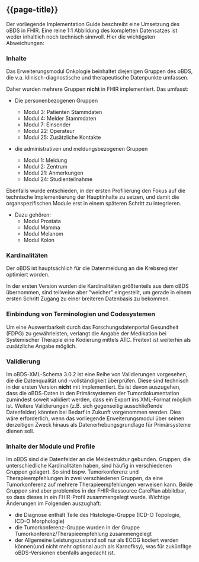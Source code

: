 ## {{page-title}}
Der vorliegende Implementation Guide beschreibt eine Umsetzung des oBDS in FHIR. Eine reine 1:1 Abbildung des kompletten Datensatzes ist weder inhaltlich noch technisch sinnvoll. Hier die wichtigsten Abweichungen:  

### Inhalte
 
Das Erweiterungsmodul Onkologie beinhaltet diejenigen Gruppen des oBDS, die v.a. klinisch-diagnostische und therapeutische Datenpunkte umfassen. 

Daher wurden mehrere Gruppen **nicht** in FHIR implementiert. Das umfasst: 

- Die personenbezogenen Gruppen 
    - Modul 3: Patienten Stammdaten
    - Modul 4: Melder Stammdaten
    - Modul 7: Einsender
    - Modul 22: Operateur
    - Modul 25: Zusätzliche Kontakte

- die administrativen und meldungsbezogenen Gruppen
    - Modul 1: Meldung
    - Modul 2: Zentrum
    - Modul 21: Anmerkungen
    - Modul 24: Studienteilnahme

Ebenfalls wurde entschieden, in der ersten Profilierung den Fokus auf die technische Implementierung der Hauptinhalte zu setzen, und damit die organspezifischen Module erst in einem späteren Schritt zu integrieren. 
- Dazu gehören: 
    - Modul Prostata
    - Modul Mamma
    - Modul Melanom
    - Modul Kolon

### Kardinalitäten
Der oBDS ist hauptsächlich für die Datenmeldung an die Krebsregister optimiert worden. 

In der ersten Version wurden die Kardinalitäten größtenteils aus dem oBDS übernommen, sind teilweise aber "weicher" eingestellt, um gerade in einem ersten Schritt Zugang zu einer breiteren Datenbasis zu bekommen.  


### Einbindung von Terminologien und Codesystemen 
Um eine Auswertbarkeit durch das Forschungsdatenportal Gesundheit (FDPG) zu gewährleisten,  verlangt die Angabe der Medikation bei Systemischer Therapie eine Kodierung mittels ATC. Freitext ist weiterhin als zusätzliche Angabe möglich. 

### Validierung
Im oBDS-XML-Schema 3.0.2 ist eine Reihe von Validierungen vorgesehen, die die Datenqualität und -vollständigkeit überprüfen. Diese sind technisch in der ersten Version **nicht** mit implementiert. Es ist davon auszugehen, dass die oBDS-Daten in den Primärsystemen der Tumordokumentation zumindest soweit validiert werden, dass ein Export ins XML-Format möglich ist. Weitere Validierungen (z.B. sich gegenseitig ausschließende Datenfelder) könnten bei Bedarf in Zukunft vorgenommen werden. Dies wäre erforderlich, wenn das vorliegende Erweiterungsmodul über seinen derzeitigen Zweck hinaus als Datenerhebungsgrundlage für Primärsysteme dienen soll. 

### Inhalte der Module und Profile
Im oBDS sind die Datenfelder an die Meldestruktur gebunden. Gruppen, die unterschiedliche Kardinalitäten haben, sind häufig in verschiedenen Gruppen gelagert. So sind bspw. Tumorkonferenz und Therapieempfehlungen in zwei verschiedenen Gruppen, da eine Tumorkonferenz auf mehrere Therapieempfehlungen verweisen kann. Beide Gruppen sind aber problemlos in der FHIR-Ressource CarePlan abbildbar, so dass dieses in ein FHIR-Profil zusammengelegt wurde. Wichtige Änderungen im Folgenden auszughaft:

- die Diagnose enthält Teile des Histologie-Gruppe (ICD-O Topologie, ICD-O Morphologie)
- die Tumorkonferenz-Gruppe wurden in der Gruppe Tumorkonferenz/Therapieempfehlung zusammengelegt
- der Allgemeine Leistungszustand soll nur als ECOG kodiert werden können(und nicht mehr optional auch als Karnofksy), was für zukünfitge oBDS-Versionen ebenfalls angedacht ist. 
